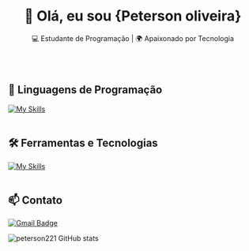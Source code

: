 <h1 align="center">👋 Olá, eu sou {Peterson oliveira}</h1>

<p align="center">
  💻 Estudante de Programação | 🌍 Apaixonado por Tecnologia
</p><br><br>


## 🚀 Linguagens de Programação
[![My Skills](https://skillicons.dev/icons?i=python)](https://skillicons.dev)<br><br>

## 🛠️ Ferramentas e Tecnologias
[![My Skills](https://skillicons.dev/icons?i=html,css)](https://skillicons.dev)<br><br>



## 📫 Contato

[![Gmail Badge](https://img.shields.io/badge/-{oliveirapeterson870@gmail.com}-006bed?style=flat-square&logo=Gmail&logoColor=white&link=mailto:{SeuEmail})](mailto:{SeuEmail})



![peterson221 GitHub stats](https://github-readme-stats.vercel.app/api?username=peterson221&show_icons=true&theme=radical)
